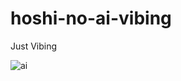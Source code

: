 # hoshi-no-ai-vibing
Just Vibing

![ai](https://github.com/jino9492/hoshi-no-ai-vibing/assets/66864237/625bb264-b348-4a0a-81a3-528bd3cec381)
